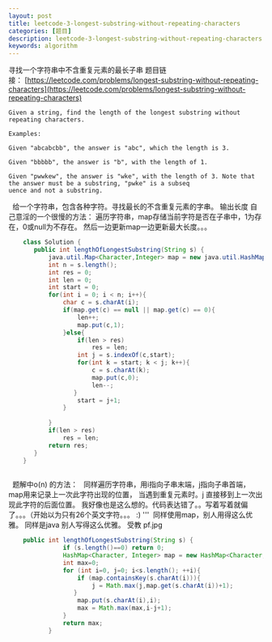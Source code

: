 ```yaml
---
layout: post
title: leetcode-3-longest-substring-without-repeating-characters
categories: [题目] 
description: leetcode-3-longest-substring-without-repeating-characters
keywords: algorithm
---
```



寻找一个字符串中不含重复元素的最长子串 题目链接： [https://leetcode.com/problems/longest-substring-without-repeating-characters](https://leetcode.com/problems/longest-substring-without-repeating-characters)  

    Given a string, find the length of the longest substring without repeating characters.
    
    Examples:
    
    Given "abcabcbb", the answer is "abc", which the length is 3.
    
    Given "bbbbb", the answer is "b", with the length of 1.
    
    Given "pwwkew", the answer is "wke", with the length of 3. Note that the answer must be a substring, "pwke" is a subseq
    uence and not a substring.
    
    

  给一个字符串，包含各种字符。寻找最长的不含重复元素的字串。 输出长度 自己意淫的一个很慢的方法： 遍历字符串，map存储当前字符是否在子串中，1为存在，0或null为不存在。 然后一边更新map一边更新最大长度。。。

```java
    class Solution {
       public int lengthOfLongestSubstring(String s) {
           java.util.Map<Character,Integer> map = new java.util.HashMap<Character,Integer>();
           int n = s.length();
           int res = 0;
           int len = 0;
           int start = 0;
           for(int i = 0; i < n; i++){
               char c = s.charAt(i);
               if(map.get(c) == null || map.get(c) == 0){
                   len++;
                   map.put(c,1);
               }else{
                   if(len > res)
                       res = len;
                   int j = s.indexOf(c,start);
                   for(int k = start; k < j; k++){
                       c = s.charAt(k);
                       map.put(c,0);
                       len--;
                  }
                   start = j+1; 
               }
               
           }
           if(len > res)
               res = len;
           return res;
       }
    }
    
```
    

  题解中o(n) 的方法：   同样遍历字符串，用i指向子串末端，j指向子串首端，map用来记录上一次此字符出现的位置， 当遇到重复元素时。j 直接移到上一次出现此字符的后面位置。 我好像也是这么想的。代码表达错了。。写着写着就偏了。。。（开始以为只有26个英文字符。。。 :) '''  同样使用map，别人用得这么优雅。 同样是java 别人写得这么优雅。 受教 pf.jpg

```java
    public int lengthOfLongestSubstring(String s) {
               if (s.length()==0) return 0;
               HashMap<Character, Integer> map = new HashMap<Character, Integer>();
               int max=0;
               for (int i=0, j=0; i<s.length(); ++i){
                   if (map.containsKey(s.charAt(i))){
                       j = Math.max(j,map.get(s.charAt(i))+1);
                  }
                   map.put(s.charAt(i),i);
                   max = Math.max(max,i-j+1);
               }
               return max;
           }
```
